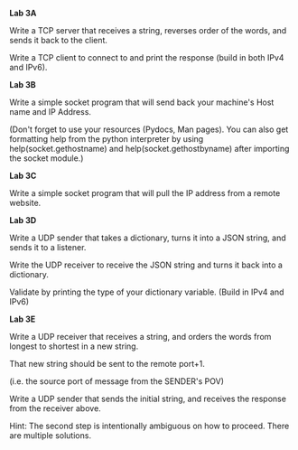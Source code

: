 **Lab 3A**

Write a TCP server that receives a string, reverses order of the words, and sends it back to the client.

Write a TCP client to connect to and print the response \(build in both IPv4 and IPv6\).

**Lab 3B**

Write a simple socket program that will send back your machine's Host name and IP Address.

\(Don't forget to use your resources \(Pydocs, Man pages\).  You can also get formatting help from the python interpreter by using help\(socket.gethostname\) and help\(socket.gethostbyname\) after importing the socket module.\)

**Lab 3C**

Write a simple socket program that will pull the IP address from a remote website.

**Lab 3D**

Write a UDP sender that takes a dictionary, turns it into a JSON string, and sends it to a listener.

Write the UDP receiver to receive the JSON string and turns it back into a dictionary.

Validate by printing the type of your dictionary variable. \(Build in IPv4 and IPv6\)

**Lab 3E**

Write a UDP receiver that receives a string, and orders the words from longest to shortest in a new string.

That new string should be sent to the remote port+1.

\(i.e. the source port of message from the SENDER's POV\)

Write a UDP sender that sends the initial string, and receives the response from the receiver above.

Hint: The second step is intentionally ambiguous on how to proceed. There are multiple solutions.

